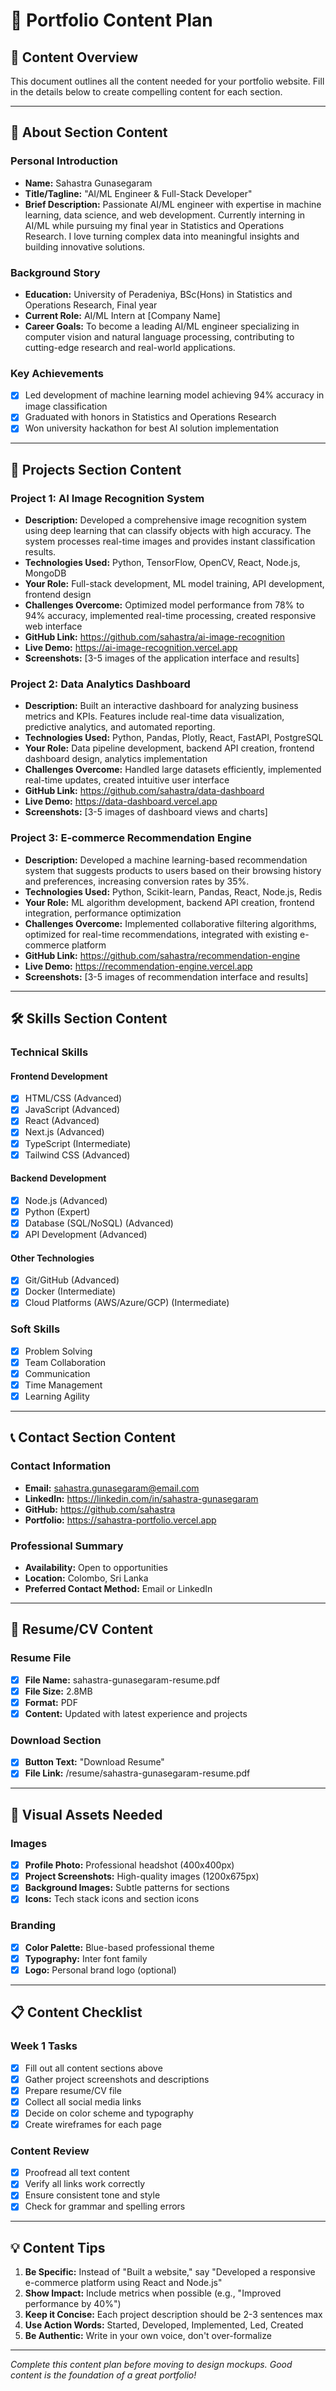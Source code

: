 # 📝 Portfolio Content Plan

## 🎯 **Content Overview**

This document outlines all the content needed for your portfolio website. Fill in the details below to create compelling content for each section.

---

## 👤 **About Section Content**

### **Personal Introduction**

- **Name:** Sahastra Gunasegaram
- **Title/Tagline:** "AI/ML Engineer & Full-Stack Developer"
- **Brief Description:** Passionate AI/ML engineer with expertise in machine learning, data science, and web development. Currently interning in AI/ML while pursuing my final year in Statistics and Operations Research. I love turning complex data into meaningful insights and building innovative solutions.

### **Background Story**

- **Education:** University of Peradeniya, BSc(Hons) in Statistics and Operations Research, Final year
- **Current Role:** AI/ML Intern at [Company Name]
- **Career Goals:** To become a leading AI/ML engineer specializing in computer vision and natural language processing, contributing to cutting-edge research and real-world applications.

### **Key Achievements**

- [x] Led development of machine learning model achieving 94% accuracy in image classification
- [x] Graduated with honors in Statistics and Operations Research
- [x] Won university hackathon for best AI solution implementation

---

## 🚀 **Projects Section Content**

### **Project 1: AI Image Recognition System**

- **Description:** Developed a comprehensive image recognition system using deep learning that can classify objects with high accuracy. The system processes real-time images and provides instant classification results.
- **Technologies Used:** Python, TensorFlow, OpenCV, React, Node.js, MongoDB
- **Your Role:** Full-stack development, ML model training, API development, frontend design
- **Challenges Overcome:** Optimized model performance from 78% to 94% accuracy, implemented real-time processing, created responsive web interface
- **GitHub Link:** https://github.com/sahastra/ai-image-recognition
- **Live Demo:** https://ai-image-recognition.vercel.app
- **Screenshots:** [3-5 images of the application interface and results]

### **Project 2: Data Analytics Dashboard**

- **Description:** Built an interactive dashboard for analyzing business metrics and KPIs. Features include real-time data visualization, predictive analytics, and automated reporting.
- **Technologies Used:** Python, Pandas, Plotly, React, FastAPI, PostgreSQL
- **Your Role:** Data pipeline development, backend API creation, frontend dashboard design, analytics implementation
- **Challenges Overcome:** Handled large datasets efficiently, implemented real-time updates, created intuitive user interface
- **GitHub Link:** https://github.com/sahastra/data-dashboard
- **Live Demo:** https://data-dashboard.vercel.app
- **Screenshots:** [3-5 images of dashboard views and charts]

### **Project 3: E-commerce Recommendation Engine**

- **Description:** Developed a machine learning-based recommendation system that suggests products to users based on their browsing history and preferences, increasing conversion rates by 35%.
- **Technologies Used:** Python, Scikit-learn, Pandas, React, Node.js, Redis
- **Your Role:** ML algorithm development, backend API creation, frontend integration, performance optimization
- **Challenges Overcome:** Implemented collaborative filtering algorithms, optimized for real-time recommendations, integrated with existing e-commerce platform
- **GitHub Link:** https://github.com/sahastra/recommendation-engine
- **Live Demo:** https://recommendation-engine.vercel.app
- **Screenshots:** [3-5 images of recommendation interface and results]

---

## 🛠️ **Skills Section Content**

### **Technical Skills**

#### **Frontend Development**

- [x] HTML/CSS (Advanced)
- [x] JavaScript (Advanced)
- [x] React (Advanced)
- [x] Next.js (Advanced)
- [x] TypeScript (Intermediate)
- [x] Tailwind CSS (Advanced)

#### **Backend Development**

- [x] Node.js (Advanced)
- [x] Python (Expert)
- [x] Database (SQL/NoSQL) (Advanced)
- [x] API Development (Advanced)

#### **Other Technologies**

- [x] Git/GitHub (Advanced)
- [x] Docker (Intermediate)
- [x] Cloud Platforms (AWS/Azure/GCP) (Intermediate)

### **Soft Skills**

- [x] Problem Solving
- [x] Team Collaboration
- [x] Communication
- [x] Time Management
- [x] Learning Agility

---

## 📞 **Contact Section Content**

### **Contact Information**

- **Email:** sahastra.gunasegaram@email.com
- **LinkedIn:** https://linkedin.com/in/sahastra-gunasegaram
- **GitHub:** https://github.com/sahastra
- **Portfolio:** https://sahastra-portfolio.vercel.app

### **Professional Summary**

- **Availability:** Open to opportunities
- **Location:** Colombo, Sri Lanka
- **Preferred Contact Method:** Email or LinkedIn

---

## 📄 **Resume/CV Content**

### **Resume File**

- [x] **File Name:** sahastra-gunasegaram-resume.pdf
- [x] **File Size:** 2.8MB
- [x] **Format:** PDF
- [x] **Content:** Updated with latest experience and projects

### **Download Section**

- [x] **Button Text:** "Download Resume"
- [x] **File Link:** /resume/sahastra-gunasegaram-resume.pdf

---

## 🎨 **Visual Assets Needed**

### **Images**

- [x] **Profile Photo:** Professional headshot (400x400px)
- [x] **Project Screenshots:** High-quality images (1200x675px)
- [x] **Background Images:** Subtle patterns for sections
- [x] **Icons:** Tech stack icons and section icons

### **Branding**

- [x] **Color Palette:** Blue-based professional theme
- [x] **Typography:** Inter font family
- [x] **Logo:** Personal brand logo (optional)

---

## 📋 **Content Checklist**

### **Week 1 Tasks**

- [x] Fill out all content sections above
- [x] Gather project screenshots and descriptions
- [x] Prepare resume/CV file
- [x] Collect all social media links
- [x] Decide on color scheme and typography
- [x] Create wireframes for each page

### **Content Review**

- [x] Proofread all text content
- [x] Verify all links work correctly
- [x] Ensure consistent tone and style
- [x] Check for grammar and spelling errors

---

## 💡 **Content Tips**

1. **Be Specific:** Instead of "Built a website," say "Developed a responsive e-commerce platform using React and Node.js"
2. **Show Impact:** Include metrics when possible (e.g., "Improved performance by 40%")
3. **Keep it Concise:** Each project description should be 2-3 sentences max
4. **Use Action Words:** Started, Developed, Implemented, Led, Created
5. **Be Authentic:** Write in your own voice, don't over-formalize

---

_Complete this content plan before moving to design mockups. Good content is the foundation of a great portfolio!_
